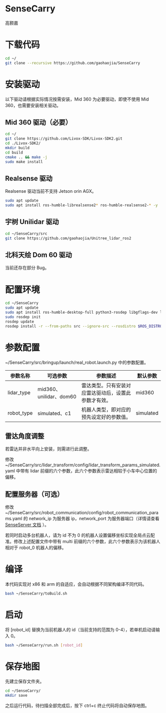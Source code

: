 # SenseCarry

高颢嘉

# 下载代码

```bash
cd ~/
git clone --recursive https://github.com/gaohaojia/SenseCarry
```

# 安装驱动

以下驱动请根据实际情况按需安装，Mid 360 为必要驱动，即使不使用 Mid 360，也需要安装相关驱动。

## Mid 360 驱动（必要）

```bash
cd ~/
git clone https://github.com/Livox-SDK/Livox-SDK2.git
cd ./Livox-SDK2/
mkdir build
cd build
cmake .. && make -j
sudo make install
```

## Realsense 驱动

Realsense 驱动当前不支持 Jetson orin AGX。

```bash
sudo apt update
sudo apt install ros-humble-librealsense2* ros-humble-realsense2-* -y
```

## 宇树 Unilidar 驱动

```bash
cd ~/SenseCarry/src
git clone https://github.com/gaohaojia/Unitree_lidar_ros2
```

## 北科天绘 Dom 60 驱动

当前还存在部分 Bug。

# 配置环境

```bash
cd ~/SenseCarry
sudo apt update
sudo apt install ros-humble-desktop-full python3-rosdep libgflags-dev libgoogle-glog-dev ros-humble-pcl* -y
sudo rosdep init
rosdep update
rosdep install -r --from-paths src --ignore-src --rosdistro $ROS_DISTRO -y
```

# 参数配置

~/SenseCarry/src/bringup/launch/real_robot.launch.py 中的参数配置。

| 参数名称 | 可选参数 | 参数描述 | 默认参数 |
| --- | --- | --- | --- |
| lidar_type | mid360、unilidar、dom60 | 雷达类型。只有安装对应雷达驱动后，设置此参数才有效。 | mid360 |
| robot_type | simulated、c1 | 机器人类型，即对应的预先设定好的参数值。 | simulated |

## 雷达角度调整

若雷达并非水平向上安装，则需进行此调整。

修改 ~/SenseCarry/src/lidar_transform/config/lidar_transform_params_simulated.yaml 中带有 lidar 前缀的六个参数，此六个参数表示雷达相较于小车中心位置的偏移。

## 配置服务器（可选）

修改 ~/SenseCarry/src/robot_communication/config/robot_communication_params.yaml 的 network_ip 为服务器 ip，network_port 为服务器端口（详情请查看 [SenseServer 文档](https://www.notion.so/SenseServer-66ec20dd852645f99df47974ee3cc9cb?pvs=21) ）。

若同时启动多台机器人，请为 id 不为 0 的机器人设置偏移坐标实现全局点云配准。修改上述配置文件中带有 multi 前缀的六个参数，此六个参数表示为该机器人相对于 robot_0 机器人的偏移。

# 编译

本代码实现对 x86 和 arm 的自适应，会自动根据不同架构编译不同代码。

```bash
bash ~/SenseCarry/toBuild.sh
```

# 启动

将 [robot_id] 替换为当前机器人的 id（当前支持的范围为 0-4），若单机启动请输入 0。

```bash
bash ~/SenseCarry/run.sh [robot_id]
```

# 保存地图

先建立保存文件夹。

```bash
cd ~/SenseCarry/
mkdir save
```

之后运行代码，待扫描全部完成后，按下 ctrl+c 终止代码将自动保存地图。